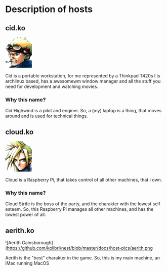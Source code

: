 # Description of hosts

## cid.ko

![Cid Highwind](https://github.com/kolibri/nest/blob/master/docs/host-pics/cid.png)

Cid is a portable workstation, for me represented by a Thinkpad T420s
I is archlinux based, has a awesomewm window manager and all the stuff you need for development and watching movies.

### Why this name?
Cid Highwind is a pilot and enginer. So, a (my) laptop is a thing, that moves around and is used for technical things.


## cloud.ko

![Cloud Strife](https://github.com/kolibri/nest/blob/master/docs/host-pics/cloud.png)

Cloud is a Raspberry Pi, that takes control of all other machines, that I own.


### Why this name?

Cloud Strife is the boss of the party, and the charakter with the lowest self esteem. So, this Raspberry Pi manages all other machines, and has the lowest power of all.


## aerith.ko

![Aerith Gainsborough](https://github.com/kolibri/nest/blob/master/docs/host-pics/aerith.png

Aerith is the "best" charakter in the game. So, this is my main machine, an iMac running MacOS

